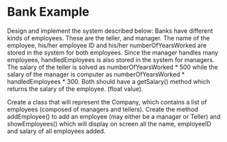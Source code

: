 Bank Example
===========

Design and implement the system described below:
Banks have different kinds of employees. These are the teller, and manager. The name of the employee, his/her employee ID and his/her numberOfYearsWorked are stored in the system for both employees.
Since the manager handles many employees, handledEmployees is also stored in the system for managers. The salary of the teller is solved as numberOfYearsWorked * 500 while the salary of the manager
is computer as numberOfYearsWorked * handledEmployees * 300. Both should have a getSalary() method which returns the salary of the employee. (float value).
 
Create a class that will represent the Company, which contains a list of employees (composed of managers and tellers). 
Create the method addEmployee() to add an employee (may either be a manager
or Teller) and showEmployees() which will display on screen all the name, employeeID and salary of all employees added.